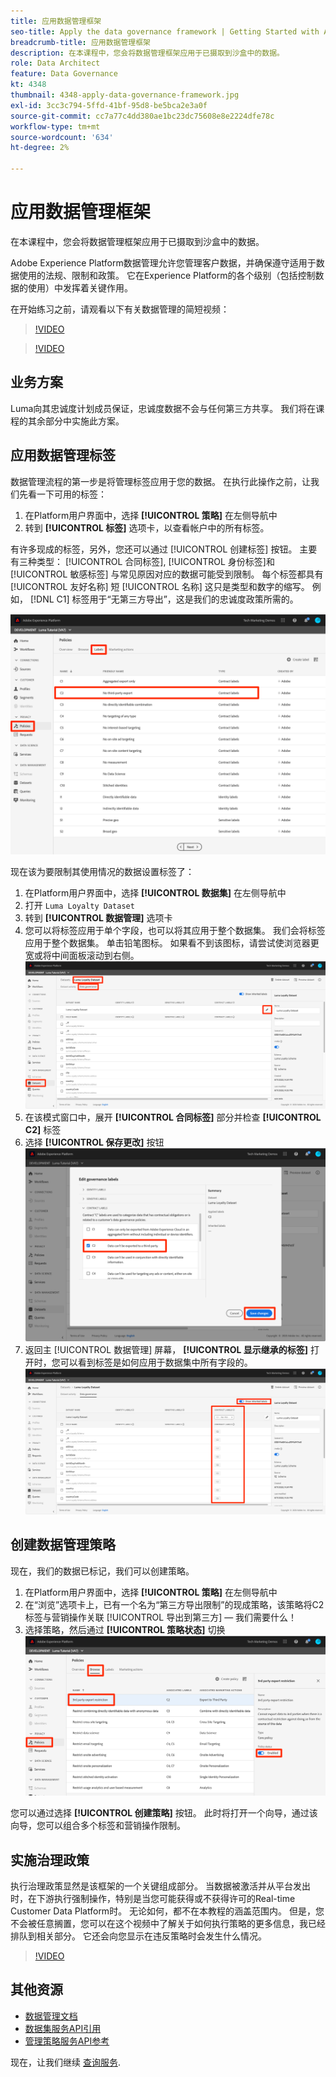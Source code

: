 ```yaml
---
title: 应用数据管理框架
seo-title: Apply the data governance framework | Getting Started with Adobe Experience Platform for Data Architects and Data Engineers
breadcrumb-title: 应用数据管理框架
description: 在本课程中，您会将数据管理框架应用于已摄取到沙盒中的数据。
role: Data Architect
feature: Data Governance
kt: 4348
thumbnail: 4348-apply-data-governance-framework.jpg
exl-id: 3cc3c794-5ffd-41bf-95d8-be5bca2e3a0f
source-git-commit: cc7a77c4dd380ae1bc23dc75608e8e2224dfe78c
workflow-type: tm+mt
source-wordcount: '634'
ht-degree: 2%

---
```


# 应用数据管理框架

<!--15min-->

在本课程中，您会将数据管理框架应用于已摄取到沙盒中的数据。

Adobe Experience Platform数据管理允许您管理客户数据，并确保遵守适用于数据使用的法规、限制和政策。 它在Experience Platform的各个级别（包括控制数据的使用）中发挥着关键作用。

在开始练习之前，请观看以下有关数据管理的简短视频：
>[!VIDEO](https://video.tv.adobe.com/v/36653?quality=12&learn=on)

>[!VIDEO](https://video.tv.adobe.com/v/29708?quality=12&learn=on)

<!--
## Permissions required

In the [Configure Permissions](configure-permissions.md) lesson, you set up all the access controls required to complete this lesson, specifically:

* Permission items **[!UICONTROL Data Governance]** > **[!UICONTROL Manage Usage Labels]**, **[!UICONTROL Manage Data Usage Policies]** and **[!UICONTROL View Data Usage Policies]**
* Permission items **[!UICONTROL Data Management]** > **[!UICONTROL View Datasets]** and **[!UICONTROL Manage Datasets]**
* Permission item **[!UICONTROL Sandboxes]** > `Luma Tutorial`
* User-role access to the `Luma Tutorial Platform` Product Profile
-->

## 业务方案

Luma向其忠诚度计划成员保证，忠诚度数据不会与任何第三方共享。 我们将在课程的其余部分中实施此方案。

## 应用数据管理标签

数据管理流程的第一步是将管理标签应用于您的数据。 在执行此操作之前，让我们先看一下可用的标签：

1. 在Platform用户界面中，选择 **[!UICONTROL 策略]** 在左侧导航中
1. 转到 **[!UICONTROL 标签]** 选项卡，以查看帐户中的所有标签。

有许多现成的标签，另外，您还可以通过 [!UICONTROL 创建标签] 按钮。 主要有三种类型： [!UICONTROL 合同标签], [!UICONTROL 身份标签]和 [!UICONTROL 敏感标签] 与常见原因对应的数据可能受到限制。 每个标签都具有 [!UICONTROL 友好名称] 短 [!UICONTROL 名称] 这只是类型和数字的缩写。 例如， [!DNL C1] 标签用于“无第三方导出”，这是我们的忠诚度政策所需的。

![“数据管理”标签](assets/governance-policies.png)

现在该为要限制其使用情况的数据设置标签了：

1. 在Platform用户界面中，选择 **[!UICONTROL 数据集]** 在左侧导航中
1. 打开 `Luma Loyalty Dataset`
1. 转到 **[!UICONTROL 数据管理]** 选项卡
1. 您可以将标签应用于单个字段，也可以将其应用于整个数据集。 我们会将标签应用于整个数据集。 单击铅笔图标。 如果看不到该图标，请尝试使浏览器更宽或将中间面板滚动到右侧。
   ![数据管理](assets/governance-dataset.png)
1. 在该模式窗口中，展开 **[!UICONTROL 合同标签]** 部分并检查 **[!UICONTROL C2]** 标签
1. 选择 **[!UICONTROL 保存更改]** 按钮
   ![数据管理](assets/governance-applyLabel.png)
1. 返回主 [!UICONTROL 数据管理] 屏幕， **[!UICONTROL 显示继承的标签]** 打开时，您可以看到标签是如何应用于数据集中所有字段的。
   ![数据管理](assets/governance-labelsAdded.png)


<!--adding extra, unnecessary fields from field groups makes it harder to see which fields really need labels-->
<!--Are there any best practices for applying governance labels-->

## 创建数据管理策略

现在，我们的数据已标记，我们可以创建策略。

1. 在Platform用户界面中，选择 **[!UICONTROL 策略]** 在左侧导航中
1. 在“浏览”选项卡上，已有一个名为“第三方导出限制”的现成策略，该策略将C2标签与营销操作关联 [!UICONTROL 导出到第三方] — 我们需要什么！
1. 选择策略，然后通过 **[!UICONTROL 策略状态]** 切换
   ![数据管理](assets/governance-enablePolicy.png)

您可以通过选择 **[!UICONTROL 创建策略]** 按钮。 此时将打开一个向导，通过该向导，您可以组合多个标签和营销操作限制。

## 实施治理政策

执行治理政策显然是该框架的一个关键组成部分。 当数据被激活并从平台发出时，在下游执行强制操作，特别是当您可能获得或不获得许可的Real-time Customer Data Platform时。 无论如何，都不在本教程的涵盖范围内。 但是，您不会被任意搁置，您可以在这个视频中了解关于如何执行策略的更多信息，我已经排队到相关部分。 它还会向您显示在违反策略时会发生什么情况。

>[!VIDEO](https://video.tv.adobe.com/v/33631/?t=151&quality=12&learn=on)


## 其他资源

* [数据管理文档](https://experienceleague.adobe.com/docs/experience-platform/data-governance/home.html?lang=zh-Hans)
* [数据集服务API引用](https://www.adobe.io/experience-platform-apis/references/dataset-service/)
* [管理策略服务API参考](https://www.adobe.io/experience-platform-apis/references/policy-service/)

现在，让我们继续 [查询服务](run-queries.md).
